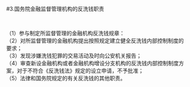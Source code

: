 #3.国务院金融监督管理机构的反洗钱职责
<p>&nbsp;</p>
    <p>（1）参与制定所监督管理的金融机构反洗钱规章：<br />
      （2）对所监督管理的金融机构提出按照规定建立健全反洗钱内部控制制度的<br />
      要求；<br />
      （3）发现涉嫌洗钱犯罪的交易活动及时向公安机关报告；<br />
      （4）审查新设金融机构或者金融机构增设分支机构的反洗钱内部控制制度方<br />
      案，对于不符合《反洗钱法》规定的设立申请，不予批准；<br />
    （5）法律和国务院规定的有关反洗钱的其他职责。</p>